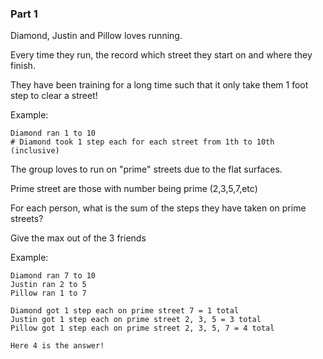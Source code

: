 ### Part 1

Diamond, Justin and Pillow loves running. 

Every time they run, the record which street they start on and where they finish.

They have been training for a long time such that it only take them 1 foot step to clear a street!

Example:
```
Diamond ran 1 to 10
# Diamond took 1 step each for each street from 1th to 10th (inclusive)
```

The group loves to run on "prime" streets due to the flat surfaces.

Prime street are those with number being prime (2,3,5,7,etc)

For each person, what is the sum of the steps they have taken on prime streets? 

Give the max out of the 3 friends

Example:
```
Diamond ran 7 to 10
Justin ran 2 to 5
Pillow ran 1 to 7

Diamond got 1 step each on prime street 7 = 1 total
Justin got 1 step each on prime street 2, 3, 5 = 3 total
Pillow got 1 step each on prime street 2, 3, 5, 7 = 4 total

Here 4 is the answer!
```
